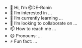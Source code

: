 - 👋 Hi, I’m @DE-Ronin
- 👀 I’m interested in ...
- 🌱 I’m currently learning ...
- 💞️ I’m looking to collaborate on ...
- 📫 How to reach me ...
- 😄 Pronouns: ...
- ⚡ Fun fact: ...

<!---
DE-Ronin/DE-Ronin is a ✨ special ✨ repository because its `README.md` (this file) appears on your GitHub profile.
You can click the Preview link to take a look at your changes.
--->
